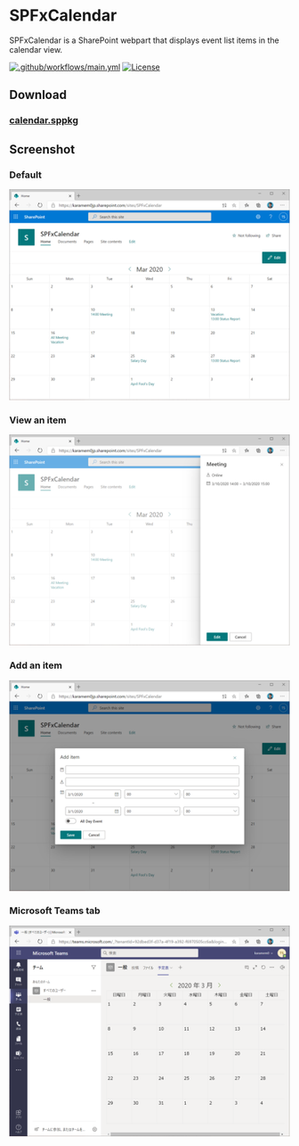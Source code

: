 # SPFxCalendar

SPFxCalendar is a SharePoint webpart that displays event list items in the calendar view.

[![.github/workflows/main.yml](https://github.com/karamem0/spfxcalendar/actions/workflows/main.yml/badge.svg)](https://github.com/karamem0/spfxcalendar/actions/workflows/main.yml)
[![License](https://img.shields.io/github/license/karamem0/spfxcalendar.svg)](https://github.com/karamem0/spfxcalendar/blob/master/LICENSE)

## Download

### [calendar.sppkg](https://github.com/karamem0/spfxcalendar/releases/download/v1.6.0/calendar.sppkg)

## Screenshot

### Default
![screenshot1](./img/screenshot1.png)

### View an item
![screenshot2](./img/screenshot2.png)

### Add an item
![screenshot3](./img/screenshot3.png)

### Microsoft Teams tab
![screenshot4](./img/screenshot4.png)
